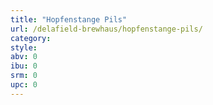 ```yaml
---
title: "Hopfenstange Pils"
url: /delafield-brewhaus/hopfenstange-pils/
category: 
style: 
abv: 0
ibu: 0
srm: 0
upc: 0
---
```



